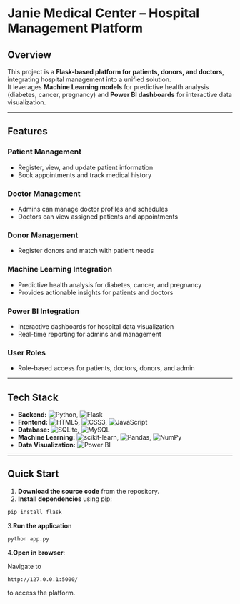 # Janie Medical Center – Hospital Management Platform

## Overview
This project is a **Flask-based platform for patients, donors, and doctors**, integrating hospital management into a unified solution.  
It leverages **Machine Learning models** for predictive health analysis (diabetes, cancer, pregnancy) and **Power BI dashboards** for interactive data visualization.  

---

## Features

### Patient Management
- Register, view, and update patient information
- Book appointments and track medical history

### Doctor Management
- Admins can manage doctor profiles and schedules
- Doctors can view assigned patients and appointments

### Donor Management
- Register donors and match with patient needs

### Machine Learning Integration
- Predictive health analysis for diabetes, cancer, and pregnancy
- Provides actionable insights for patients and doctors

### Power BI Integration
- Interactive dashboards for hospital data visualization
- Real-time reporting for admins and management

### User Roles
- Role-based access for patients, doctors, donors, and admin

---

## Tech Stack

- **Backend:** ![Python](https://img.shields.io/badge/Python-3776AB?style=for-the-badge&logo=python&logoColor=white), ![Flask](https://img.shields.io/badge/Flask-000000?style=for-the-badge&logo=flask&logoColor=white)  
- **Frontend:** ![HTML5](https://img.shields.io/badge/HTML5-E34F26?style=for-the-badge&logo=html5&logoColor=white), ![CSS3](https://img.shields.io/badge/CSS3-1572B6?style=for-the-badge&logo=css3&logoColor=white), ![JavaScript](https://img.shields.io/badge/JavaScript-F7DF1E?style=for-the-badge&logo=javascript&logoColor=black)  
- **Database:** ![SQLite](https://img.shields.io/badge/SQLite-003B57?style=for-the-badge&logo=sqlite&logoColor=white), ![MySQL](https://img.shields.io/badge/MySQL-00758F?style=for-the-badge&logo=mysql&logoColor=white)  
- **Machine Learning:** ![scikit-learn](https://img.shields.io/badge/scikit--learn-F7931E?style=for-the-badge&logo=scikit-learn&logoColor=white), ![Pandas](https://img.shields.io/badge/Pandas-150458?style=for-the-badge&logo=pandas&logoColor=white), ![NumPy](https://img.shields.io/badge/NumPy-013243?style=for-the-badge&logo=numpy&logoColor=white)  
- **Data Visualization:** ![Power BI](https://img.shields.io/badge/Power%20BI-F2C811?style=for-the-badge&logo=power-bi&logoColor=black)

---

## Quick Start

1. **Download the source code** from the repository.  
2. **Install dependencies** using pip:  
```bash
pip install flask
```
3.**Run the application**
```bash
python app.py
```
4.**Open in browser**:

Navigate to 
```bash
http://127.0.0.1:5000/
```
to access the platform.


